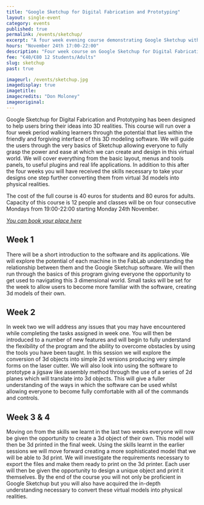 ```yaml
---
title: "Google Sketchup for Digital Fabrication and Prototyping"
layout: single-event
category: events
published: true
permalink: /events/sketchup/
excerpt: "A four week evening course demonstrating Google Sketchup with the view to creating 3D drawings for use in conjunction with digital fabrication."
hours: "November 24th 17:00-22:00"
description: "Four week course on Google Sketchup for Digital Fabrication. 24 Nov to 15 Dec 19:00-22:00"
fee: "€40/€80 12 Students/Adults"
slug: sketchup
past: true

imageurl: /events/sketchup.jpg
imagedisplay: true
imagetitle: 
imagecredits: "Don Moloney"
imageoriginal: 
---
```



Google Sketchup for Digital Fabrication and Prototyping has been designed to help users bring their ideas into 3D realities. This course will run over a four week period walking learners through the potential that lies within the friendly and forgiving interface of this 3D modeling software. We will guide the users through the very basics of Sketchup allowing everyone to fully grasp the power and ease at which we can create and design in this virtual world. We will cover everything from the basic layout, menus and tools panels, to useful plugins and real life applications. In addition to this after the four weeks you will have received the skills necessary to take your designs one step further converting them from virtual 3d models into physical realities.

The cost of the full course is 40 euros for students and 80 euros for adults. Capacity of this course is 12 people and classes will be on four consecutive Mondays from 19:00-22:00 starting Monday 24th November.

*[You can book your place here](https://fablablimerick.ticketleap.com/sketchup)*

## Week 1 

There will be a short introduction to the software and its applications. We will explore the potential of each machine in the FabLab understanding the relationship between them and the Google Sketchup software. We will then run through the basics of this program giving everyone the opportunity to get used to navigating this 3 dimensional world. Small tasks will be set for the week to allow users to become more familiar with the software, creating 3d models of their own.

## Week 2
In week two we will address any issues that you may have encountered while completing the tasks assigned in week one. You will then be introduced to a number of new features and will begin to fully understand the flexibility of the program and the ability to overcome obstacles by using the tools you have been taught. In this session we will explore the conversion of 3d objects into simple 2d versions producing very simple forms on the laser cutter. We will also look into using the software to prototype a jigsaw like assembly method through the use of a series of 2d planes which will translate into 3d objects. This will give a fuller understanding of the ways in which the software can be used whilst allowing everyone to become fully comfortable with all of the commands and controls.

## Week 3 & 4

Moving on from the skills we learnt in the last two weeks everyone will now be given the opportunity to create a 3d object of their own. This model will then be 3d printed in the final week. Using the skills learnt in the earlier sessions we will move forward creating a more sophisticated model that we will be able to 3d print. We will investigate the requirements necessary to export the files and make them ready to print on the 3d printer. Each user will then be given the opportunity to design a unique object and print it themselves. By the end of the course you will not only be proficient in Google Sketchup but you will also have acquired the in-depth understanding necessary to convert these virtual models into physical realities.
